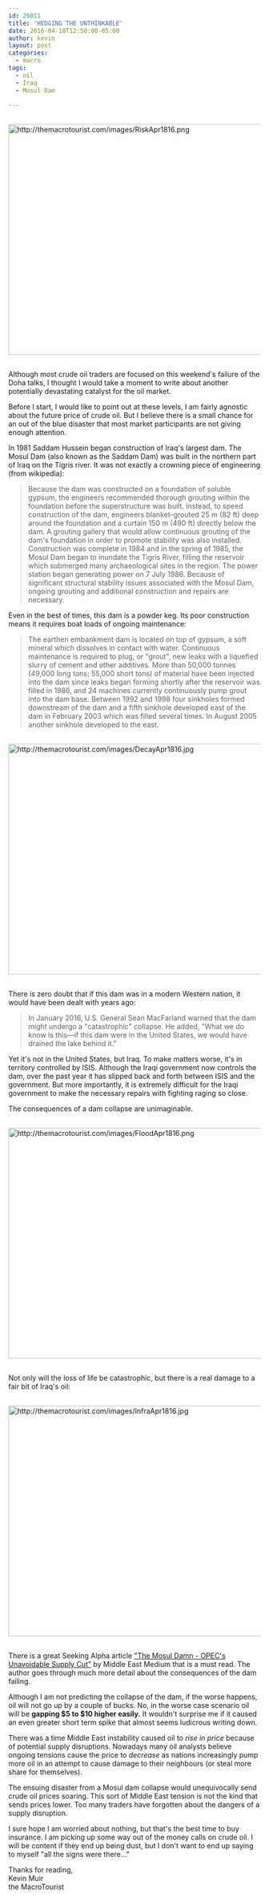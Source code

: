 ```yaml
---
id: 26011
title: 'HEDGING THE UNTHINKABLE'
date: 2016-04-18T12:50:00-05:00
author: kevin
layout: post
categories:
  - macro
tags:
  - oil
  - Iraq
  - Mosul Dam
   
---
```


<a href="http://themacrotourist.com/images/RiskApr1816.png"><img src="http://themacrotourist.com/images/RiskApr1816.png" alt="http://themacrotourist.com/images/RiskApr1816.png" width="750" height="460" style="margin:30px auto;display:block;"></a>

Although most crude oil traders are focused on this weekend's failure of the Doha talks, I thought I would take a moment to write about another potentially devastating catalyst for the oil market.

Before I start, I would like to point out at these levels, I am fairly agnostic about the future price of crude oil.  But I believe there is a small chance for an out of the blue disaster that most market participants are not giving enough attention.

In 1981 Saddam Hussein began construction of Iraq's largest dam.  The Mosul Dam (also known as the Saddam Dam) was built in the northern part of Iraq on the Tigris river.  It was not exactly a crowning piece of engineering (from wikipedia):

>Because the dam was constructed on a foundation of soluble gypsum, the engineers recommended thorough grouting within the foundation before the superstructure was built. Instead, to speed construction of the dam, engineers blanket-grouted 25 m (82 ft) deep around the foundation and a curtain 150 m (490 ft) directly below the dam. A grouting gallery that would allow continuous grouting of the dam's foundation in order to promote stability was also installed. Construction was complete in 1984 and in the spring of 1985, the Mosul Dam began to inundate the Tigris River, filling the reservoir which submerged many archaeological sites in the region. The power station began generating power on 7 July 1986. Because of significant structural stability issues associated with the Mosul Dam, ongoing grouting and additional construction and repairs are necessary.

Even in the best of times, this dam is a powder keg.  Its poor construction means it requires boat loads of ongoing maintenance:

>The earthen embankment dam is located on top of gypsum, a soft mineral which dissolves in contact with water. Continuous maintenance is required to plug, or "grout", new leaks with a liquefied slurry of cement and other additives. More than 50,000 tonnes (49,000 long tons; 55,000 short tons) of material have been injected into the dam since leaks began forming shortly after the reservoir was filled in 1986, and 24 machines currently continuously pump grout into the dam base. Between 1992 and 1998 four sinkholes formed downstream of the dam and a fifth sinkhole developed east of the dam in February 2003 which was filled several times. In August 2005 another sinkhole developed to the east.

<a href="http://themacrotourist.com/images/DecayApr1816.jpg"><img src="http://themacrotourist.com/images/DecayApr1816.jpg" alt="http://themacrotourist.com/images/DecayApr1816.jpg" width="750" height="460" style="margin:30px auto;display:block;"></a>

There is zero doubt that if this dam was in a modern Western nation, it would have been dealt with years ago:

>In January 2016, U.S. General Sean MacFarland warned that the dam might undergo a "catastrophic" collapse. He added, "What we do know is this—if this dam were in the United States, we would have drained the lake behind it."

Yet it's not in the United States, but Iraq.  To make matters worse, it's in territory controlled by ISIS.  Although the Iraqi government now controls the dam, over the past year it has slipped back and forth between ISIS and the government.  But more importantly, it is extremely difficult for the Iraqi government to make the necessary repairs with fighting raging so close.

The consequences of a dam collapse are unimaginable.

<a href="http://themacrotourist.com/images/FloodApr1816.png"><img src="http://themacrotourist.com/images/FloodApr1816.png" alt="http://themacrotourist.com/images/FloodApr1816.png" width="750" height="460" style="margin:30px auto;display:block;"></a>

Not only will the loss of life be catastrophic, but there is a real damage to a fair bit of Iraq's oil:

<a href="http://themacrotourist.com/images/InfraApr1816.jpg"><img src="http://themacrotourist.com/images/InfraApr1816.jpg" alt="http://themacrotourist.com/images/InfraApr1816.jpg" width="750" height="460" style="margin:30px auto;display:block;"></a>

There is a great Seeking Alpha article ["The Mosul Damn - OPEC's Unavoidable Supply Cut"](<http://seekingalpha.com/article/3958254-mosul-dam-opecs-unavoidable-supply-cut>) by Middle East Medium that is a must read.  The author goes through much more detail about the consequences of the dam failing.  

Although I am not predicting the collapse of the dam, if the worse happens, oil will not go up by a couple of bucks.  No, in the worse case scenario oil will be **gapping $5 to $10 higher easily.** It wouldn't surprise me if it caused an even greater short term spike that almost seems ludicrous writing down.

There was a time Middle East instability caused oil to *rise in price* because of potential supply disruptions.  Nowadays many oil analysts believe ongoing tensions cause the price to *decrease* as nations increasingly pump more oil in an attempt to cause damage to their neighbours (or steal more share for themselves).  

The ensuing disaster from a Mosul dam collapse would unequivocally send crude oil prices soaring.  This sort of Middle East tension is not the kind that sends prices lower.  Too many traders have forgotten about the dangers of a supply disruption.

I sure hope I am worried about nothing, but that's the best time to buy insurance.  I am picking up some way out of the money calls on crude oil.  I will be content if they end up being dust, but I don't want to end up saying to myself "all the signs were there..."

Thanks for reading,  
Kevin Muir  
the MacroTourist  









